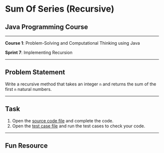 # Sum Of Series (Recursive)

## Java Programming Course

---

**Course 1**: Problem-Solving and Computational Thinking using Java

**Sprint 7**: Implementing Recursion

---

Problem Statement
---

Write a recursive method that takes an integer `n` and returns the sum of the first `n` natural numbers.

---

Task
---

1. Open the [source code file](src/main/java/io/github/dbc/SumCalculator.java) and complete the code.
2. Open the [test case file](src/test/java/io/github/dbc/SumCalculatorTest.java) and run the test cases to
   check your code.

---

Fun Resource
---

